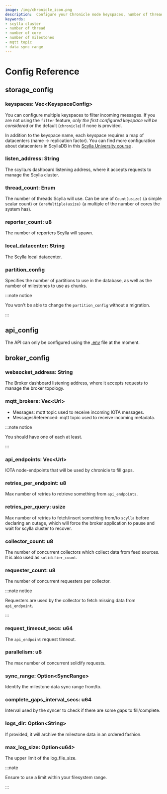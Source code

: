 ```yaml
---
image: /img/chronicle_icon.png
description:  Configure your Chronicle node keyspaces, number of threads, cores, milestones, data sync.  
keywords:
- scylla cluster
- number of thread
- number of core
- number of milestones
- mqtt topic
- data sync range
---
```

# Config Reference

## storage_config

### keyspaces: Vec&lt;KeyspaceConfig>

You can configure multiple keyspaces to filter incoming messages. If you are not using the `filter` feature, *only the
first configured keyspace will be considered* or the default (`chronicle`) if none is provided.

In addition to the keyspace name, each keyspace requires a map of datacenters (name -> replication factor). You can find
more configuration about datacenters in ScyllaDB in
this [Scylla University course](https://university.scylladb.com/courses/scylla-essentials-overview/lessons/architecture/topic/datacenter/)
.

### listen_address: String

The scylla.rs dashboard listening address, where it accepts requests to manage the Scylla cluster.

### thread_count: Enum

The number of threads Scylla will use. Can be one of `Count(usize)` (a simple scalar count) or `CoreMultiple(usize)` (a
multiple of the number of cores the system has).

### reporter_count: u8

The number of reporters Scylla will spawn.

### local_datacenter: String

The Scylla local datacenter.

### partition_config

Specifies the number of partitions to use in the database, as well as the number of milestones to use as chunks.

:::note notice

You won't be able to change the `partition_config` without a migration.

:::

## api_config

The API can only be configured using the [.env](https://github.com/iotaledger/chronicle.rs/blob/main/.env) file at the
moment.

## broker_config

### websocket_address: String

The Broker dashboard listening address, where it accepts requests to manage the broker topology.

### mqtt_brokers: Vec&lt;Url>

- Messages: mqtt topic used to receive incoming IOTA messages.
- MessagesReferenced: mqtt topic used to receive incoming metadata.

:::note notice

You should have one of each at least.

:::

### api_endpoints: Vec&lt;Url>

IOTA node-endpoints that will be used by chronicle to fill gaps.

### retries_per_endpoint: u8

Max number of retries to retrieve something from `api_endpoints`.

### retries_per_query: usize

Max number of retries to fetch/insert something from/to `scylla` before declaring an outage, which will force the broker
application to pause and wait for scylla cluster to recover.

### collector_count: u8

The number of concurrent collectors which collect data from feed sources. It is also used as `solidifier_count`.

### requester_count: u8

The number of concurrent requesters per collector.

:::note notice

Requesters are used by the collector to fetch missing data from `api_endpoint`.

:::

### request_timeout_secs: u64

The `api_endpoint` request timeout.

### parallelism: u8

The max number of concurrent solidify requests.

### sync_range: Option&lt;SyncRange>

Identify the milestone data sync range from/to.

### complete_gaps_interval_secs: u64

Interval used by the syncer to check if there are some gaps to fill/complete.

### logs_dir: Option&lt;String>

If provided, it will archive the milestone data in an ordered fashion.

### max_log_size: Option&lt;u64>

The upper limit of the log_file_size.

:::note

Ensure to use a limit within your filesystem range.

:::

